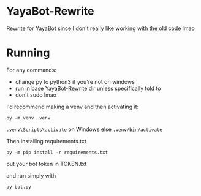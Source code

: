 # YayaBot-Rewrite
 
Rewrite for YayaBot since I don't really like working with the old code lmao

# Running

For any commands:
- change py to python3 if you're not on windows
- run in base YayaBot-Rewrite dir unless specifically told to
- don't sudo lmao

I'd recommend making a venv and then activating it:

`py -m venv .venv`

`.venv\Scripts\activate` on Windows else `.venv/bin/activate`

Then installing requirements.txt

`py -m pip install -r requirements.txt`

put your bot token in TOKEN.txt

and run simply with

`py bot.py`
